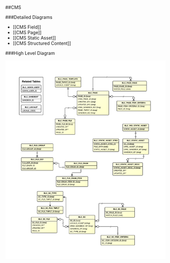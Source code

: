 ##CMS

###Detailed Diagrams
- [[CMS Field]]
- [[CMS Page]]
- [[CMS Static Asset]]
- [[CMS Structured Content]]

###High Level Diagram

![CMS High Level](images/dataModel/CMSHighLevelERD.png)